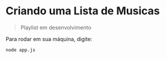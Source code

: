 <h1> Criando uma Lista de Musicas </h1>


>Playlist em desenvolvimento

Para rodar em sua máquina, digite:

``node app.js``

